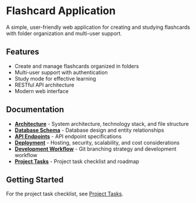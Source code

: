 # Flashcard Application

A simple, user-friendly web application for creating and studying flashcards with folder organization and multi-user support.

## Features

- Create and manage flashcards organized in folders
- Multi-user support with authentication
- Study mode for effective learning
- RESTful API architecture
- Modern web interface

## Documentation

- **[Architecture](./docs/architecture.md)** - System architecture, technology stack, and file structure
- **[Database Schema](./docs/database-schema.md)** - Database design and entity relationships
- **[API Endpoints](./docs/api-endpoints.md)** - API endpoint specifications
- **[Deployment](./docs/deployment.md)** - Hosting, security, scalability, and cost considerations
- **[Development Workflow](./docs/development-workflow.md)** - Git branching strategy and development workflow
- **[Project Tasks](./docs/project-tasks.md)** - Project task checklist and roadmap

## Getting Started

For the project task checklist, see [Project Tasks](./docs/project-tasks.md).
